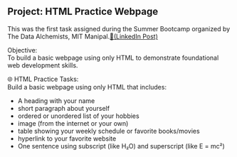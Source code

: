 ## Project: HTML Practice Webpage
This was the first task assigned during the Summer Bootcamp organized by The Data Alchemists, MIT Manipal.<a href="https://www.linkedin.com/posts/the-data-alchemists_summerschool-summertime-summerbootcamp-activity-7332383806831697922-dD7x?utm_source=share&utm_medium=member_desktop&rcm=ACoAAE_892UB8vOg5qCNNPIMlg5rCY2lb7osrxE" target="_blank">🔗(LinkedIn Post)</a> <br>

Objective:<br>
To build a basic webpage using only HTML to demonstrate foundational web development skills. <br>

<p>
🌐 HTML Practice Tasks:<br>
Build a basic webpage using only HTML that includes:
</p>
<ul>
<li>A heading with your name</li>
<li>short paragraph about yourself</li>
<li>ordered or unordered list of your hobbies</li>
<li>image (from the internet or your own)</li>
<li>table showing your weekly schedule or favorite books/movies</li>
<li>hyperlink to your favorite website</li>
<li>One sentence using subscript (like H₂O) and superscript (like E = mc²)</li>
</ul>
